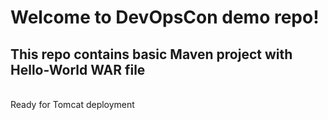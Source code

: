 # Welcome to DevOpsCon demo repo!
## This repo contains basic Maven project with Hello-World WAR file 
<BR> Ready for Tomcat deployment 

